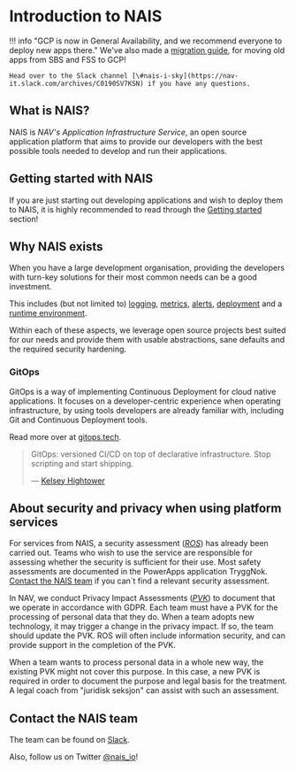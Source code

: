 # Introduction to NAIS

!!! info "GCP is now in General Availability, and we recommend everyone to deploy new apps there."
    We've also made a [migration guide](clusters/migrating-to-gcp.md), for moving old apps from SBS and FSS to GCP!

    Head over to the Slack channel [\#nais-i-sky](https://nav-it.slack.com/archives/C0190SV7KSN) if you have any questions.


## What is NAIS?

NAIS is _NAV's Application Infrastructure Service_, an open source application platform that aims to provide our developers with the best possible tools needed to develop and run their applications.

## Getting started with NAIS

If you are just starting out developing applications and wish to deploy them to NAIS, it is highly recommended to read through the [Getting started](basics/) section!

## Why NAIS exists

When you have a large development organisation, providing the developers with turn-key solutions for their most common needs can be a good investment.

This includes \(but not limited to\) [logging](observability/logs/), [metrics](observability/metrics.md), [alerts](observability/alerts/), [deployment](deployment/) and a [runtime environment](clusters/).

Within each of these aspects, we leverage open source projects best suited for our needs and provide them with usable abstractions, sane defaults and the required security hardening.

### GitOps

GitOps is a way of implementing Continuous Deployment for cloud native applications. It focuses on a developer-centric experience when operating infrastructure, by using tools developers are already familiar with, including Git and Continuous Deployment tools.

Read more over at [gitops.tech](https://www.gitops.tech).

> GitOps: versioned CI/CD on top of declarative infrastructure. Stop scripting and start shipping.
>
> — [Kelsey Hightower](https://twitter.com/kelseyhightower/status/953638870888849408)

## About security and privacy when using platform services

For services from NAIS, a security assessment ([*ROS*](./legal/app-ros.md)) has already been carried out. 
Teams who wish to use the service are responsible for assessing whether the security is sufficient for their use. 
Most safety assessments are documented in the PowerApps application TryggNok. 
[Contact the NAIS team](#contact-the-nais-team) if you can´t find a relevant security assessment.

In NAV, we conduct Privacy Impact Assessments ([*PVK*](./legal/app-pvk.md)) to document that we operate in accordance with GDPR. 
Each team must have a PVK for the processing of personal data that they do. 
When a team adopts new technology, it may trigger a change in the privacy impact. 
If so, the team should update the PVK. ROS will often include information security, and can provide support in the completion of the PVK.

When a team wants to process personal data in a whole new way, the existing PVK might not cover this purpose. In this case, a new PVK is required in order to document the purpose and legal basis for the treatment. A legal coach from "juridisk seksjon" can assist with such an assessment.

## Contact the NAIS team

The team can be found on [Slack](https://nav-it.slack.com/messages/C5KUST8N6/).

Also, follow us on Twitter [@nais\_io](https://twitter.com/nais_io)!

